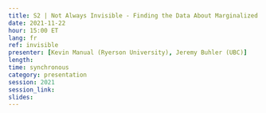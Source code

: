 ```yaml
---
title: S2 | Not Always Invisible - Finding the Data About Marginalized and Underrepresented Populations in Canada
date: 2021-11-22
hour: 15:00 ET
lang: fr
ref: invisible
presenter: [Kevin Manual (Ryerson University), Jeremy Buhler (UBC)]
length:
time: synchronous
category: presentation
session: 2021
session_link:
slides:
---
```

